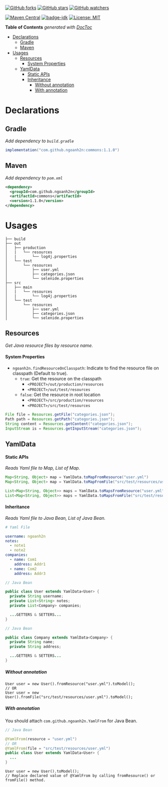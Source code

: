 [![GitHub forks](https://img.shields.io/github/forks/ngoanh2n/commons.svg?style=social&label=Fork&maxAge=2592000)](https://github.com/ngoanh2n/commons/network/members/)
[![GitHub stars](https://img.shields.io/github/stars/ngoanh2n/commons.svg?style=social&label=Star&maxAge=2592000)](https://github.com/ngoanh2n/commons/stargazers/)
[![GitHub watchers](https://img.shields.io/github/watchers/ngoanh2n/commons.svg?style=social&label=Watch&maxAge=2592000)](https://github.com/ngoanh2n/commons/watchers/)

[![Maven Central](https://maven-badges.herokuapp.com/maven-central/com.github.ngoanh2n/commons/badge.svg)](https://maven-badges.herokuapp.com/maven-central/com.github.ngoanh2n/commons)
[![badge-jdk](https://img.shields.io/badge/jdk-11-blue.svg)](http://www.oracle.com/technetwork/java/javase/downloads/index.html)
[![License: MIT](https://img.shields.io/badge/License-MIT-blueviolet.svg)](https://opensource.org/licenses/MIT)

<!-- START doctoc generated TOC please keep comment here to allow auto update -->
<!-- DON'T EDIT THIS SECTION, INSTEAD RE-RUN doctoc TO UPDATE -->
**Table of Contents**  *generated with [DocToc](https://github.com/thlorenz/doctoc)*

- [Declarations](#declarations)
  - [Gradle](#gradle)
  - [Maven](#maven)
- [Usages](#usages)
  - [Resources](#resources)
      - [System Properties](#system-properties)
  - [YamlData](#yamldata)
      - [Static APIs](#static-apis)
      - [Inheritance](#inheritance)
        - [Without annotation](#without-annotation)
        - [With annotation](#with-annotation)

<!-- END doctoc generated TOC please keep comment here to allow auto update -->

# Declarations
## Gradle
_Add dependency to `build.gradle`_
```gradle
implementation("com.github.ngoanh2n:commons:1.1.0")
```

## Maven
_Add dependency to `pom.xml`_
```xml
<dependency>
  <groupId>com.github.ngoanh2n</groupId>
  <artifactId>commons</artifactId>
  <version>1.1.0</version>
</dependency>
```

# Usages
```
├── build
├── out
│   ├── production
│   |   └── resources
│   |       └── log4j.properties
│   └── test
│       └── resources
│           ├── user.yml
│           ├── categories.json
│           └── selenide.properties
├── src
│   ├── main
│   |   └── resources
│   |       └── log4j.properties
│   └── test
│       └── resources
│           ├── user.yml
│           ├── categories.json
│           └── selenide.properties
```

## Resources
_Get Java resource files by resource name._

#### System Properties
- `ngoanh2n.findResourceOnClasspath`: Indicate to find the resource file on classpath (Default to true).
  + `true`: Get the resource on the classpath
    + `<PROJECT>/out/production/resources`
    + `<PROJECT>/out/test/resources`
  + `false`: Get the resource in root location
    + `<PROJECT>/src/production/resources`
    + `<PROJECT>/src/test/resources`

```java
File file = Resources.getFile("categories.json");
Path path = Resources.getPath("categories.json");
String content = Resources.getContent("categories.json");
InputStream is = Resources.getInputStream("categories.json");
```

## YamlData
#### Static APIs
_Reads Yaml file to Map, List of Map._
```java
Map<String, Object> map = YamlData.toMapFromResource("user.yml")
Map<String, Object> map = YamlData.toMapFromFile("src/test/resources/user.yml")

List<Map<String, Object>> maps = YamlData.toMapsFromResource("user.yml")
List<Map<String, Object>> maps = YamlData.toMapsFromFile("src/test/resources/user.yml")
```

#### Inheritance
_Reads Yaml file to Java Bean, List of Java Bean._

```yml
# Yaml File

username: ngoanh2n
notes:
  - note1
  - note2
companies:
  - name: Com1
    address: Addr1
  - name: Com2
    address: Addr3
```

```java
// Java Bean

public class User extends YamlData<User> {
  private String username;
  private List<String> notes;
  private List<Company> companies;

  ...GETTERS & SETTERS...
}
```

```java
// Java Bean

public class Company extends YamlData<Company> {
  private String name;
  private String address;

  ...GETTERS & SETTERS...
}
```

##### Without annotation
```
User user = new User().fromResource("user.yml").toModel();
// OR
User user = new User().fromFile("src/test/resources/user.yml").toModel();
```

##### With annotation
You should attach `com.github.ngoanh2n.YamlFrom` for Java Bean.

```java
// Java Bean

@YamlFrom(resource = "user.yml")
// OR
@YamlFrom(file = "src/test/resources/user.yml")
public class User extends YamlData<User> {
  ...
}
```
```
User user = new User().toModel();
// Replace declared value of @YamlFrom by calling fromResource() or fromFile() method.
```
